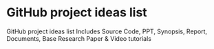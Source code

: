 # GitHub project ideas list
GitHub project ideas list Includes Source Code, PPT, Synopsis, Report, Documents, Base Research Paper &amp; Video tutorials
